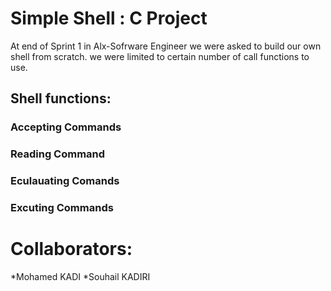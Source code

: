# Simple Shell : C Project
At end of Sprint 1 in Alx-Sofrware Engineer we were asked to 
build our own shell from scratch. we were limited to certain number
of call functions to  use. 
## Shell functions:
### Accepting Commands
### Reading Command
### Eculauating Comands
### Excuting Commands


# Collaborators:
*Mohamed KADI
*Souhail KADIRI
